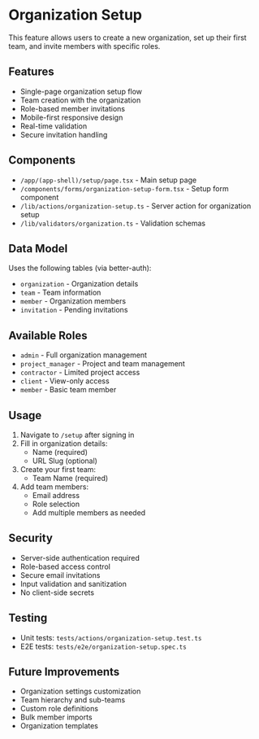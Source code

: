 # Organization Setup

This feature allows users to create a new organization, set up their first team, and invite members with specific roles.

## Features

- Single-page organization setup flow
- Team creation with the organization
- Role-based member invitations
- Mobile-first responsive design
- Real-time validation
- Secure invitation handling

## Components

- `/app/(app-shell)/setup/page.tsx` - Main setup page
- `/components/forms/organization-setup-form.tsx` - Setup form component
- `/lib/actions/organization-setup.ts` - Server action for organization setup
- `/lib/validators/organization.ts` - Validation schemas

## Data Model

Uses the following tables (via better-auth):

- `organization` - Organization details
- `team` - Team information
- `member` - Organization members
- `invitation` - Pending invitations

## Available Roles

- `admin` - Full organization management
- `project_manager` - Project and team management
- `contractor` - Limited project access
- `client` - View-only access
- `member` - Basic team member

## Usage

1. Navigate to `/setup` after signing in
2. Fill in organization details:
   - Name (required)
   - URL Slug (optional)
3. Create your first team:
   - Team Name (required)
4. Add team members:
   - Email address
   - Role selection
   - Add multiple members as needed

## Security

- Server-side authentication required
- Role-based access control
- Secure email invitations
- Input validation and sanitization
- No client-side secrets

## Testing

- Unit tests: `tests/actions/organization-setup.test.ts`
- E2E tests: `tests/e2e/organization-setup.spec.ts`

## Future Improvements

- Organization settings customization
- Team hierarchy and sub-teams
- Custom role definitions
- Bulk member imports
- Organization templates
